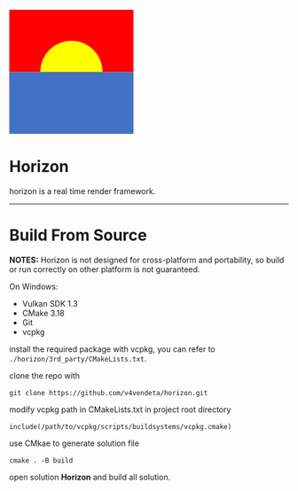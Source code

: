 ![](docs/figs/horizon_224.png)

# Horizon

horizon is a real time render framework.

---

# Build From Source

**NOTES:** Horizon is not designed for cross-platform and portability, so build or run correctly on other platform is not guaranteed.

On Windows:

- Vulkan SDK 1.3
- CMake 3.18
- Git
- vcpkg

install the required package with vcpkg, you can refer to ```./horizon/3rd_party/CMakeLists.txt```.

clone the repo with

~~~
git clone https://github.com/v4vendeta/horizon.git
~~~

modify vcpkg path in CMakeLists.txt in project root directory

~~~
include(/path/to/vcpkg/scripts/buildsystems/vcpkg.cmake)
~~~


use CMkae to generate solution file

~~~
cmake . -B build
~~~

open solution **Horizon** and build all solution.

<!-- ./app.exe -config_path D:/codes/horizon/horizon/app/EngineConfig.ini -->
